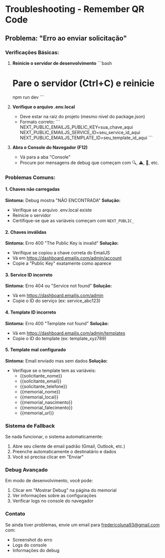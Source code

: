 # Troubleshooting - Remember QR Code

## Problema: "Erro ao enviar solicitação"

### Verificações Básicas:

1. **Reinicie o servidor de desenvolvimento**
   \`\`\`bash
   # Pare o servidor (Ctrl+C) e reinicie
   npm run dev
   \`\`\`

2. **Verifique o arquivo .env.local**
   - Deve estar na raiz do projeto (mesmo nível do package.json)
   - Formato correto:
   \`\`\`
   NEXT_PUBLIC_EMAILJS_PUBLIC_KEY=sua_chave_aqui
   NEXT_PUBLIC_EMAILJS_SERVICE_ID=seu_service_id_aqui
   NEXT_PUBLIC_EMAILJS_TEMPLATE_ID=seu_template_id_aqui
   \`\`\`

3. **Abra o Console do Navegador (F12)**
   - Vá para a aba "Console"
   - Procure por mensagens de debug que começam com 🔍, ⚠️, 📧, etc.

### Problemas Comuns:

#### 1. Chaves não carregadas
**Sintoma:** Debug mostra "NÃO ENCONTRADA"
**Solução:** 
- Verifique se o arquivo .env.local existe
- Reinicie o servidor
- Certifique-se que as variáveis começam com `NEXT_PUBLIC_`

#### 2. Chaves inválidas
**Sintoma:** Erro 400 "The Public Key is invalid"
**Solução:**
- Verifique se copiou a chave correta do EmailJS
- Vá em https://dashboard.emailjs.com/admin/account
- Copie a "Public Key" exatamente como aparece

#### 3. Service ID incorreto
**Sintoma:** Erro 404 ou "Service not found"
**Solução:**
- Vá em https://dashboard.emailjs.com/admin
- Copie o ID do serviço (ex: service_abc123)

#### 4. Template ID incorreto
**Sintoma:** Erro 400 "Template not found"
**Solução:**
- Vá em https://dashboard.emailjs.com/admin/templates
- Copie o ID do template (ex: template_xyz789)

#### 5. Template mal configurado
**Sintoma:** Email enviado mas sem dados
**Solução:**
- Verifique se o template tem as variáveis:
  - {{solicitante_nome}}
  - {{solicitante_email}}
  - {{solicitante_telefone}}
  - {{memorial_nome}}
  - {{memorial_local}}
  - {{memorial_nascimento}}
  - {{memorial_falecimento}}
  - {{memorial_url}}

### Sistema de Fallback

Se nada funcionar, o sistema automaticamente:
1. Abre seu cliente de email padrão (Gmail, Outlook, etc.)
2. Preenche automaticamente o destinatário e dados
3. Você só precisa clicar em "Enviar"

### Debug Avançado

Em modo de desenvolvimento, você pode:
1. Clicar em "Mostrar Debug" na página do memorial
2. Ver informações sobre as configurações
3. Verificar logs no console do navegador

### Contato

Se ainda tiver problemas, envie um email para fredericoluna93@gmail.com com:
- Screenshot do erro
- Logs do console
- Informações do debug
